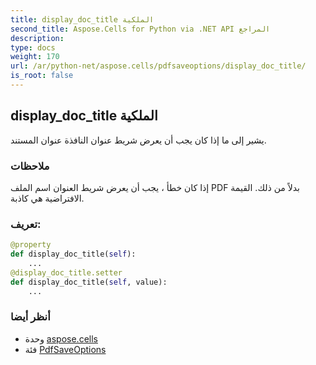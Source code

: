 ```yaml
---
title: display_doc_title الملكية
second_title: Aspose.Cells for Python via .NET API المراجع
description:
type: docs
weight: 170
url: /ar/python-net/aspose.cells/pdfsaveoptions/display_doc_title/
is_root: false
---
```

##  display_doc_title الملكية

يشير إلى ما إذا كان يجب أن يعرض شريط عنوان النافذة عنوان المستند.

###  ملاحظات

إذا كان خطأ ، يجب أن يعرض شريط العنوان اسم الملف PDF بدلاً من ذلك.
القيمة الافتراضية هي كاذبة.
###  تعريف:
```python
@property
def display_doc_title(self):
    ...
@display_doc_title.setter
def display_doc_title(self, value):
    ...
```

###  أنظر أيضا
* وحدة [aspose.cells](../../)
* فئة [PdfSaveOptions](/cells/ar/python-net/aspose.cells/pdfsaveoptions)
